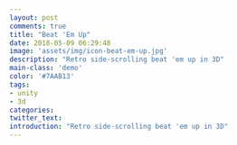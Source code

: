 ```yaml
---
layout: post
comments: true
title: "Beat 'Em Up"
date: 2018-05-09 06:29:48
image: 'assets/img/icon-beat-em-up.jpg'
description: "Retro side-scrolling beat 'em up in 3D"
main-class: 'demo'
color: '#7AAB13'
tags:
- unity
- 3d
categories:
twitter_text:
introduction: "Retro side-scrolling beat 'em up in 3D"
---
```

